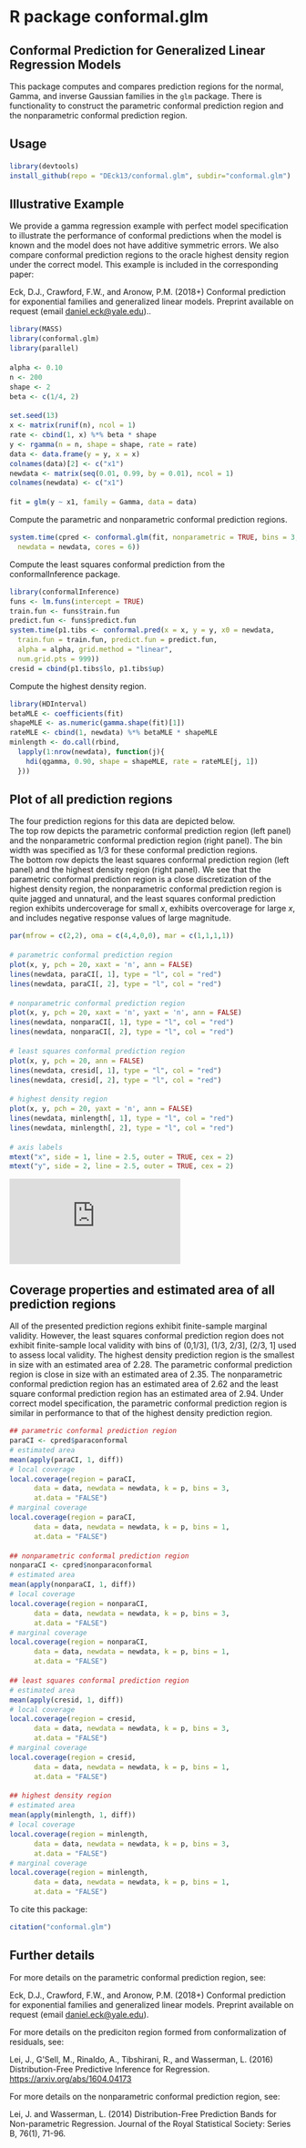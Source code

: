 # R package conformal.glm 

## Conformal Prediction for Generalized Linear Regression Models

This package computes and compares prediction regions for the normal, Gamma, 
and inverse Gaussian families in the `glm` package.  There is 
functionality to construct the parametric conformal prediction region and the 
nonparametric conformal prediction region. 


## Usage 

```r
library(devtools)
install_github(repo = "DEck13/conformal.glm", subdir="conformal.glm")
```

## Illustrative Example 

We provide a gamma regression example with perfect model specification to 
illustrate the performance of conformal predictions when the model is known 
and the model does not have additive symmetric errors.  We also compare 
conformal prediction regions to the oracle highest density region under 
the correct model. This example is included in the corresponding paper:  

  Eck, D.J., Crawford, F.W., and Aronow, P.M. (2018+)
  Conformal prediction for exponential families and generalized linear models.
  Preprint available on request (email daniel.eck@yale.edu)..

```r
library(MASS)
library(conformal.glm)
library(parallel)

alpha <- 0.10
n <- 200
shape <- 2
beta <- c(1/4, 2)

set.seed(13)
x <- matrix(runif(n), ncol = 1)
rate <- cbind(1, x) %*% beta * shape
y <- rgamma(n = n, shape = shape, rate = rate)
data <- data.frame(y = y, x = x)
colnames(data)[2] <- c("x1")
newdata <- matrix(seq(0.01, 0.99, by = 0.01), ncol = 1)
colnames(newdata) <- c("x1")

fit = glm(y ~ x1, family = Gamma, data = data)
```


Compute the parametric and nonparametric conformal prediction regions.
```r
system.time(cpred <- conformal.glm(fit, nonparametric = TRUE, bins = 3, 
  newdata = newdata, cores = 6))
```


Compute the least squares conformal prediction from the conformalInference package.
```r
library(conformalInference)
funs <- lm.funs(intercept = TRUE)
train.fun <- funs$train.fun
predict.fun <- funs$predict.fun
system.time(p1.tibs <- conformal.pred(x = x, y = y, x0 = newdata, 
  train.fun = train.fun, predict.fun = predict.fun, 
  alpha = alpha, grid.method = "linear",
  num.grid.pts = 999))
cresid = cbind(p1.tibs$lo, p1.tibs$up)
```


Compute the highest density region.
```r
library(HDInterval)
betaMLE <- coefficients(fit)
shapeMLE <- as.numeric(gamma.shape(fit)[1])
rateMLE <- cbind(1, newdata) %*% betaMLE * shapeMLE
minlength <- do.call(rbind, 
  lapply(1:nrow(newdata), function(j){ 
    hdi(qgamma, 0.90, shape = shapeMLE, rate = rateMLE[j, 1])
  }))
```


## Plot of all prediction regions

The four prediction regions for this data are depicted below.  
The top row depicts the parametric conformal prediction region (left panel) 
and the nonparametric conformal prediction region (right panel).  The bin 
width was specified as 1/3 for these conformal prediction regions.  
The bottom row depicts the least squares conformal prediction region 
(left panel) and the highest density region (right panel).  We see that the 
parametric conformal prediction region is a close discretization of the 
highest density region, the nonparametric conformal prediction region is 
quite jagged and unnatural, and the least squares conformal prediction region 
exhibits undercoverage for small $x$, exhibits overcoverage for large $x$, 
and includes negative response values of large magnitude. 

```r
par(mfrow = c(2,2), oma = c(4,4,0,0), mar = c(1,1,1,1))

# parametric conformal prediction region
plot(x, y, pch = 20, xaxt = 'n', ann = FALSE)
lines(newdata, paraCI[, 1], type = "l", col = "red")
lines(newdata, paraCI[, 2], type = "l", col = "red")

# nonparametric conformal prediction region
plot(x, y, pch = 20, xaxt = 'n', yaxt = 'n', ann = FALSE)
lines(newdata, nonparaCI[, 1], type = "l", col = "red")
lines(newdata, nonparaCI[, 2], type = "l", col = "red")

# least squares conformal prediction region
plot(x, y, pch = 20, ann = FALSE)
lines(newdata, cresid[, 1], type = "l", col = "red")
lines(newdata, cresid[, 2], type = "l", col = "red")

# highest density region
plot(x, y, pch = 20, yaxt = 'n', ann = FALSE)
lines(newdata, minlength[, 1], type = "l", col = "red")
lines(newdata, minlength[, 2], type = "l", col = "red")

# axis labels
mtext("x", side = 1, line = 2.5, outer = TRUE, cex = 2)
mtext("y", side = 2, line = 2.5, outer = TRUE, cex = 2)
```


![Plot of prediction regions](https://github.com/DEck13/conformal.glm/blob/master/gammasimexample.pdf)


## Coverage properties and estimated area of all prediction regions

All of the presented prediction regions exhibit finite-sample marginal 
validity.  However, the least squares conformal prediction region does not 
exhibit finite-sample local validity with bins of (0,1/3], (1/3, 2/3], 
(2/3, 1] used to assess local validity.  The highest density prediction 
region is the smallest in size with an estimated area of 2.28.  The 
parametric conformal prediction region is close in size with an estimated 
area of 2.35.  The nonparametric conformal prediction region has an 
estimated area of 2.62 and the least square conformal prediction region 
has an estimated area of 2.94.  Under correct model specification, the 
parametric conformal prediction region is similar in performance to that of 
the highest density prediction region.


```r
## parametric conformal prediction region
paraCI <- cpred$paraconformal
# estimated area
mean(apply(paraCI, 1, diff))
# local coverage
local.coverage(region = paraCI, 
      data = data, newdata = newdata, k = p, bins = 3, 
      at.data = "FALSE")
# marginal coverage
local.coverage(region = paraCI, 
      data = data, newdata = newdata, k = p, bins = 1, 
      at.data = "FALSE")

## nonparametric conformal prediction region
nonparaCI <- cpred$nonparaconformal
# estimated area
mean(apply(nonparaCI, 1, diff))
# local coverage
local.coverage(region = nonparaCI, 
      data = data, newdata = newdata, k = p, bins = 3, 
      at.data = "FALSE")
# marginal coverage
local.coverage(region = nonparaCI, 
      data = data, newdata = newdata, k = p, bins = 1, 
      at.data = "FALSE")

## least squares conformal prediction region
# estimated area
mean(apply(cresid, 1, diff))
# local coverage
local.coverage(region = cresid, 
      data = data, newdata = newdata, k = p, bins = 3, 
      at.data = "FALSE")
# marginal coverage
local.coverage(region = cresid, 
      data = data, newdata = newdata, k = p, bins = 1, 
      at.data = "FALSE")

## highest density region
# estimated area
mean(apply(minlength, 1, diff))
# local coverage
local.coverage(region = minlength, 
      data = data, newdata = newdata, k = p, bins = 3, 
      at.data = "FALSE")
# marginal coverage
local.coverage(region = minlength, 
      data = data, newdata = newdata, k = p, bins = 1, 
      at.data = "FALSE")
```

To cite this package:
```r
citation("conformal.glm")
```


## Further details

For more details on the parametric conformal prediction region, see:

  Eck, D.J., Crawford, F.W., and Aronow, P.M. (2018+)
  Conformal prediction for exponential families and generalized linear models.
  Preprint available on request (email daniel.eck@yale.edu).

For more details on the prediciton region formed from conformalization of 
residuals, see:

  Lei, J., G'Sell, M., Rinaldo, A., Tibshirani, R., and Wasserman, L. (2016)
  Distribution-Free Predictive Inference for Regression. 
  https://arxiv.org/abs/1604.04173

For more details on the nonparametric conformal prediction region, see:

  Lei, J. and Wasserman, L. (2014)
  Distribution-Free Prediction Bands for Non-parametric Regression. 
  Journal of the Royal Statistical Society: Series B, 76(1), 71-96.

